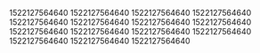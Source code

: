 1522127564640
1522127564640
1522127564640
1522127564640
1522127564640
1522127564640
1522127564640
1522127564640
1522127564640
1522127564640
1522127564640
1522127564640
1522127564640
1522127564640
1522127564640